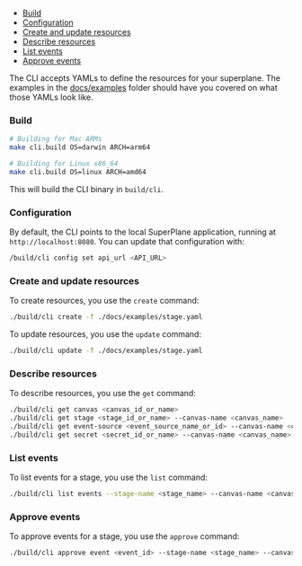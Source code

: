- [Build](#build)
- [Configuration](#configuration)
- [Create and update resources](#create-and-update-resources)
- [Describe resources](#describe-resources)
- [List events](#list-events)
- [Approve events](#approve-events)

The CLI accepts YAMLs to define the resources for your superplane. The examples in the [docs/examples](./docs/examples) folder should have you covered on what those YAMLs look like.

### Build

```bash
# Building for Mac ARMs
make cli.build OS=darwin ARCH=arm64

# Building for Linux x86_64
make cli.build OS=linux ARCH=amd64
```

This will build the CLI binary in `build/cli`.

### Configuration

By default, the CLI points to the local SuperPlane application, running at `http://localhost:8080`. You can update that configuration with:

```bash
/build/cli config set api_url <API_URL>
```

### Create and update resources

To create resources, you use the `create` command:

```bash
./build/cli create -f ./docs/examples/stage.yaml
```

To update resources, you use the `update` command:

```bash
./build/cli update -f ./docs/examples/stage.yaml
```

### Describe resources

To describe resources, you use the `get` command:

```bash
./build/cli get canvas <canvas_id_or_name>
./build/cli get stage <stage_id_or_name> --canvas-name <canvas_name>
./build/cli get event-source <event_source_name_or_id> --canvas-name <canvas_name>
./build/cli get secret <secret_id_or_name> --canvas-name <canvas_name>
```

### List events

To list events for a stage, you use the `list` command:

```bash
./build/cli list events --stage-name <stage_name> --canvas-name <canvas_name>
```

### Approve events

To approve events for a stage, you use the `approve` command:

```bash
./build/cli approve event <event_id> --stage-name <stage_name> --canvas-name <canvas_name>
```